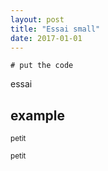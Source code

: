 ```yaml
---
layout: post
title: "Essai small"
date: 2017-01-01
---
```


```
# put the code 
```

essai


<h2> example </h2>
<p><small> petit </small></p>


<sub> petit </sub>

